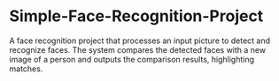 # Simple-Face-Recognition-Project
A face recognition project that processes an input picture to detect and recognize faces. The system compares the detected faces with a new image of a person and outputs the comparison results, highlighting matches.
